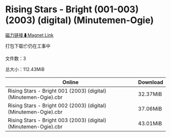 # Rising Stars - Bright (001-003) (2003) (digital) (Minutemen-Ogie)

[磁力链接⬇Magnet Link](magnet:?xt=urn:btih:a93f569d0ed74ee006531ccc3663bf5feab77066&dn=Rising%20Stars%20-%20Bright%20%28001-003%29%20%282003%29%20%28digital%29%20%28Minutemen-Ogie%29)

打包下载📦仍在工事中

文件数：3

总大小：112.43MiB

Online | Download
--- | ---
Rising Stars - Bright 001 (2003) (digital) (Minutemen-Ogie).cbr | 32.37MiB
Rising Stars - Bright 002 (2003) (digital) (Minutemen-Ogie).cbr | 37.06MiB
Rising Stars - Bright 003 (2003) (digital) (Minutemen-Ogie).cbr | 43.01MiB